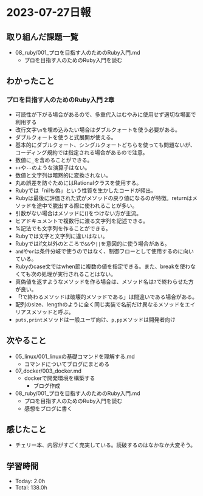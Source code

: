 # 2023-07-27日報

## 取り組んだ課題一覧
* 08_ruby/001_プロを目指す人のためのRuby入門.md
  * プロを目指す人のためのRuby入門を読む

## わかったこと
### プロを目指す人のためのRuby入門 2章
* 可読性が下がる場合があるので、多重代入はむやみに使用せず適切な場面で利用する
* 改行文字`\n`を埋め込みたい場合はダブルクォートを使う必要がある。
* ダブルクォートを使うと式展開が使える。
* 基本的にダブルクォート、シングルクォートどちらを使っても問題ないが、コーディング規約では指定される場合があるので注意。
* 数値に`_`を含めることができる。
* `++`や`--`のような演算子はない。
* 数値と文字列は暗黙的に変換されない。
* 丸め誤差を防ぐためにはRationalクラスを使用する。
* Rubyでは「nilも偽」という性質を生かしたコードが頻出。
* Rubyは最後に評価された式がメソッドの戻り値になるのが特徴。returnはメソッドを途中で脱出する際に使われることが多い。
* 引数がない場合はメソッドに()をつけない方が主流。
* ヒアドキュメントで複数行に渡る文字列を記述できる。
* %記法でも文字列を作ることができる。
* Rubyでは文字と文字列に違いはない。
* Rubyではif文以外のところで`&&`や`||`を意図的に使う場合がある。
* `and`や`or`は条件分岐で使うのではなく、制御フローとして使用するのに向いている。
* Rubyのcase文ではwhen節に複数の値を指定できる。また、breakを使わなくても次の処理が実行されることはない。
* 真偽値を返すようなメソッドを作る場合は、メソッド名は`?`で終わらせた方が良い。
* 「!で終わるメソッドは破壊的メソッドである」は間違いである場合がある。
* 配列のsize、lengthのように全く同じ実装で名前だけ異なるメソッドをエイリアスメソッドと呼ぶ。
* `puts,print`メソッドは一般ユーザ向け、`p,pp`メソッドは開発者向け

## 次やること
* 05_linux/001_linuxの基礎コマンドを理解する.md
  * コマンドについてブログにまとめる
* 07_docker/003_docker.md
  * dockerで開発環境を構築する
    * ブログ作成
* 08_ruby/001_プロを目指す人のためのRuby入門.md
  * プロを目指す人のためのRuby入門を読む
  * 感想をブログに書く

## 感じたこと
* チェリー本、内容がすごく充実している。読破するのはなかなか大変そう。

## 学習時間
* Today: 2.0h
* Total: 138.0h
